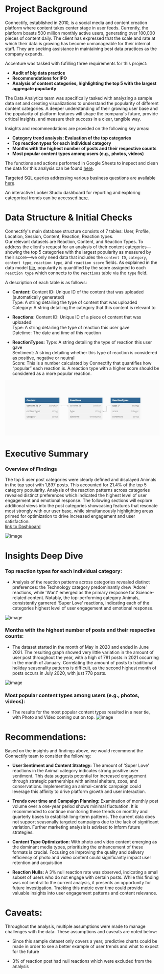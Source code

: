 # Project Background
Connectify, established in 2010, is a social media and content creation platform where content takes center stage in user feeds. Currently, the platform boasts 500 million monthly active users, generating over 100,000 pieces of content daily. The client has expressed that the scale and rate at which their data is growing has become unmanageable for their internal staff. They are seeking assistance in maintaining best data practices as the company expands.

Accenture was tasked with fufilling three requirements for this project:
- **Audit of big data practice**
- **Recommendations for IPO**
- **Analysis of content categories, highlighting the top 5 with the largest aggregate popularity**

The Data Analytics team was specifically tasked with analyzing a sample data set and creating visualizations to understand the popularity of different content categories. A deeper understanding of their growing user base and the popularity of platform features will shape the company's future, provide critical insights, and measure their success in a clear, tangible way.

Insights and recommendations are provided on the following key areas:
- **Category trend analysis: Evaluation of the top categories**
- **Top reaction types for each individual category**
- **Months with the highest number of posts and their respective counts**
- **Most popular content types among users (e.g., photos, videos)**

The functions and actions performed in Google Sheets to inspect and clean the data for this analysis can be found [here](https://github.com/CNormx/Connectify_EDA/blob/main/Connectify%20Data%20Quality%20Check%20and%20Clean.md).

Targeted SQL queries addressing various business questions are available [here](https://github.com/CNormx/Connectify_EDA/blob/main/Connectify%20Exploratory%20Data%20Analysis.md).

An interactive Looker Studio dashboard for reporting and exploring categorical trends can be accessed [here](https://lookerstudio.google.com/reporting/53d58549-3809-4069-adff-772184dec9ac).



# Data Structure & Initial Checks

Connectify's main database structure consists of 7 tables: User, Profile, Location, Session, Content, Reaction, Reaction types.</br>
Our relevant datasets are Reaction, Content, and Reaction Types.
To address the client's request for an analysis of their content categories—showing the top 5 categories with the largest popularity as measured by their score—we only need data that includes the `content ID`, `category`, `content type`, `reaction type`, and `reaction score` fields.
As explained in the data model [file](https://github.com/CNormx/Connectify_EDA/tree/main/Connectify%20Briefs%20and%20Data%20Model), popularity is quantified by the score assigned to each `reaction type` which connects to the `reactions` table via the `type` field.

A description of each table is as follows:
- **Content:** Content
ID: Unique ID of the content that was uploaded (automatically generated)</br>
Type: A string detailing the type of content that was uploaded</br>
Category: A string detailing the category that this content is relevant to

- **Reactions:**
Content ID: Unique ID of a piece of content that was uploaded</br>
Type: A string detailing the type of reaction this user gave</br>
Datetime: The date and time of this reaction

- **ReactionTypes:**
Type: A string detailing the type of reaction this user gave</br>
Sentiment: A string detailing whether this type of reaction is considered as positive, negative or neutral</br>
Score: This is a number calculated by Connectify that quantifies how “popular” each reaction is. A reaction type with a higher score
should be considered as a more popular reaction.

![image](https://github.com/CNormx/Accenture_analysis/blob/main/Accenture%20erd.JPG)

# Executive Summary

### Overview of Findings

The top 5 user post categories were clearly defined and displayed Animals in the top spot with 1,897 posts. This accounted for 21.4% of the top 5 category popularity. Analysis of the reaction patterns across categories revealed distinct preferences which indicated the highest level of user engagement and emotional response. The following sections will explore additional views into the post categories showcasing features that resonate most strongly with our user base, while simultaneously highlighting areas primed for optimization to drive increased engagement and user satisfaction.</br>
[link to Dashboard](https://lookerstudio.google.com/s/gA_Uv2xolHs)

![image](https://github.com/CNormx/Connectify_EDA/blob/main/Looker%20Studio%20Dashboard/Connectify%20Dashboard%202.jpg)  

# Insights Deep Dive

### Top reaction types for each individual category:

* Analysis of the reaction patterns across categories revealed distinct preferences: the Technology category predominantly drew 'Adore' reactions, while 'Want' emerged as the primary response for Science-related content. Notably, the top-performing category Animals, consistently garnered 'Super Love' reactions, indicating each of the categories highest level of user engagement and emotional response.

![image](https://github.com/CNormx/Connectify_EDA/blob/main/Looker%20Studio%20Dashboard/chart%20cattypes.JPG)

### Months with the highest number of posts and their respective counts:

* The dataset started in the month of May in 2020 and ended in June 2021. The resulting graph showed very little variation in the amount of user post throughout the year, with a high of 781 posts in 2021 occurring in the month of January. Correlating the amount of posts to traditional holiday seasonality patterns is difficult, as the second highest month of posts occurs in July 2020, with just 778 posts. 
  
![image](https://github.com/CNormx/Connectify_EDA/blob/main/Looker%20Studio%20Dashboard/chart%20months.JPG)

### Most popular content types among users (e.g., photos, videos):

* The results for the most popular content types resulted in a near tie, with Photo and Video coming out on top. 
![image](https://github.com/CNormx/Connectify_EDA/blob/main/Looker%20Studio%20Dashboard/chart%20contenttype.JPG)


# Recommendations:

Based on the insights and findings above, we would recommend the Connectify team to consider the following: 

* **User Sentiment and Content Strategy:** The amount of 'Super Love' reactions in the Animal category indicates strong positive user sentiment. This data suggests potential for increased engagement through strategic partnerships with animal shelters, zoos, and conservations. Implementing an animal-centric campaign could leverage this affinity to drive platform growth and user interaction.
  
* **Trends over time and Campaign Planning:** Examination of monthly post volume over a one-year period shows minimal fluctuation. It is recommended to continue monitoring these trends on monthly and quarterly bases to establish long-term patterns. The current data does not support seasonally targeted campaigns due to the lack of significant variation. Further marketing analysis is advised to inform future strategies.
  
* **Content Type Optimization:** With photo and video content emerging as the dominant media types, prioritizing the enhancement of these formats is crucial. Focusing on improving the quality and delivery efficiency of photo and video content could significantly impact user retention and acquisition
  
* **Reaction Nulls:** A 3% null reaction rate was observed, indicating a small subset of users who do not engage with certain posts. While this finding was not central to the current analysis, it presents an opportunity for future investigation. Tracking this metric over time could provide valuable insights into user engagement patterns and content relevance.

# Caveats:

Throughout the analysis, multiple assumptions were made to manage challenges with the data. These assumptions and caveats are noted below:

* Since this sample dataset only covers a year, predictive charts could be made in order to see a better example of user trends and what to expect for the future
 
* 3% of reaction post had null reactions which were excluded from the analysis

